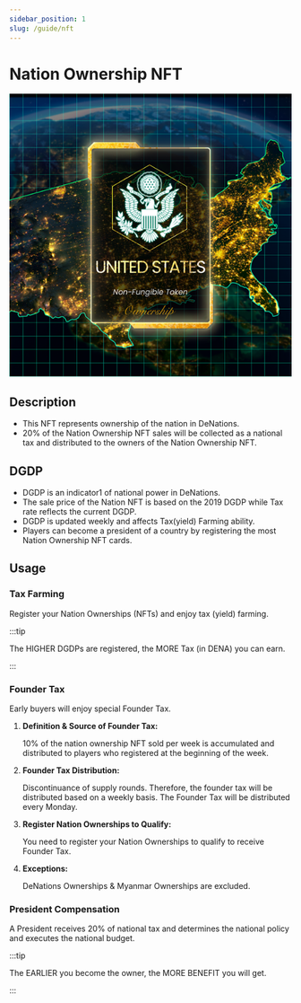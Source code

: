 ```yaml
---
sidebar_position: 1
slug: /guide/nft
---
```


# Nation Ownership NFT

![Nation Ownership](./assets/nation-ownership/image.png)

## Description

- This NFT represents ownership of the nation in DeNations.
- 20% of the Nation Ownership NFT sales will be collected as a national tax and distributed to the owners of the Nation Ownership NFT.

## DGDP

- DGDP is an indicator1 of national power in DeNations.
- The sale price of the Nation NFT is based on the 2019 DGDP while Tax rate reflects the current DGDP.
- DGDP is updated weekly and affects Tax(yield) Farming ability.
- Players can become a president of a country by registering the most Nation Ownership NFT cards.

## Usage

### Tax Farming

Register your Nation Ownerships (NFTs) and enjoy tax (yield) farming.

:::tip

The HIGHER DGDPs are registered, the MORE Tax (in DENA) you can earn.

:::

### Founder Tax

Early buyers will enjoy special Founder Tax.

1. **Definition & Source of Founder Tax:**

    10% of the nation ownership NFT sold per week is accumulated and distributed to players who registered at the beginning of the week.

2. **Founder Tax Distribution:**

    Discontinuance of supply rounds. Therefore, the founder tax will be distributed based on a weekly basis. The Founder Tax will be distributed every Monday.

3. **Register Nation Ownerships to Qualify:**

    You need to register your Nation Ownerships to qualify to receive Founder Tax.

4. **Exceptions:**

    DeNations Ownerships & Myanmar Ownerships are excluded.

### President Compensation

A President receives 20% of national tax and determines the national policy and executes the national budget.

:::tip

The EARLIER you become the owner, the MORE BENEFIT you will get.

:::